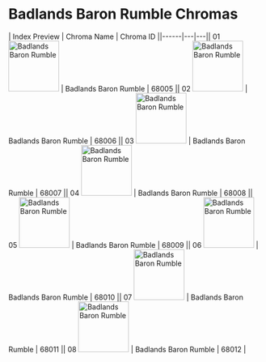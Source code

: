 # Badlands Baron Rumble Chromas

| Index  Preview | Chroma Name | Chroma ID ||------|---|---|| 01  <img src='https://raw.communitydragon.org/latest/plugins/rcp-be-lol-game-data/global/default/v1/champion-chroma-images/68/68005.png' alt='Badlands Baron Rumble' width='100'> | Badlands Baron Rumble | 68005 || 02  <img src='https://raw.communitydragon.org/latest/plugins/rcp-be-lol-game-data/global/default/v1/champion-chroma-images/68/68006.png' alt='Badlands Baron Rumble' width='100'> | Badlands Baron Rumble | 68006 || 03  <img src='https://raw.communitydragon.org/latest/plugins/rcp-be-lol-game-data/global/default/v1/champion-chroma-images/68/68007.png' alt='Badlands Baron Rumble' width='100'> | Badlands Baron Rumble | 68007 || 04  <img src='https://raw.communitydragon.org/latest/plugins/rcp-be-lol-game-data/global/default/v1/champion-chroma-images/68/68008.png' alt='Badlands Baron Rumble' width='100'> | Badlands Baron Rumble | 68008 || 05  <img src='https://raw.communitydragon.org/latest/plugins/rcp-be-lol-game-data/global/default/v1/champion-chroma-images/68/68009.png' alt='Badlands Baron Rumble' width='100'> | Badlands Baron Rumble | 68009 || 06  <img src='https://raw.communitydragon.org/latest/plugins/rcp-be-lol-game-data/global/default/v1/champion-chroma-images/68/68010.png' alt='Badlands Baron Rumble' width='100'> | Badlands Baron Rumble | 68010 || 07  <img src='https://raw.communitydragon.org/latest/plugins/rcp-be-lol-game-data/global/default/v1/champion-chroma-images/68/68011.png' alt='Badlands Baron Rumble' width='100'> | Badlands Baron Rumble | 68011 || 08  <img src='https://raw.communitydragon.org/latest/plugins/rcp-be-lol-game-data/global/default/v1/champion-chroma-images/68/68012.png' alt='Badlands Baron Rumble' width='100'> | Badlands Baron Rumble | 68012 |